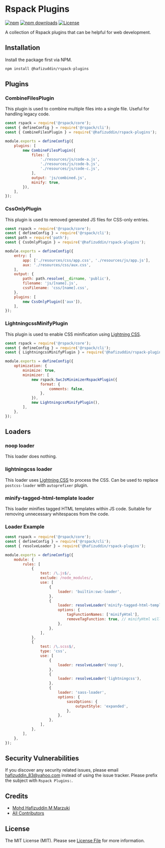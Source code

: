 # Rspack Plugins

[![npm](https://img.shields.io/npm/v/@hafizuddin/rspack-plugins?style=flat-square)](https://www.npmjs.com/package/@hafizuddin/rspack-plugins)
[![npm downloads](https://img.shields.io/npm/dm/@hafizuddin/rspack-plugins?style=flat-square)](https://www.npmjs.com/package/@hafizuddin/rspack-plugins)
[![License](https://img.shields.io/npm/l/@hafizuddin/rspack-plugins?style=flat-square)](LICENSE.md)

A collection of Rspack plugins that can be helpful for web development.

## Installation

Install the package first via NPM.

```bash
npm install @hafizuddin/rspack-plugins
```

## Plugins
### CombineFilesPlugin

This plugin is used to combine multiple files into a single file. Useful for handling legacy code.

```js
const rspack = require('@rspack/core');
const { defineConfig } = require('@rspack/cli');
const { CombineFilesPlugin } = require('@hafizuddin/rspack-plugins');

module.exports = defineConfig({
    plugins: [
        new CombineFilesPlugin({
            files: [
                './resources/js/code-a.js',
                './resources/js/code-b.js',
                './resources/js/code-c.js',
            ],
            output: 'js/combined.js',
            minify: true,
        }),
    ],
});
```

### CssOnlyPlugin

This plugin is used to removed generated JS files for CSS-only entries.

```js
const rspack = require('@rspack/core');
const { defineConfig } = require('@rspack/cli');
const path = require('path');
const { CssOnlyPlugin } = require('@hafizuddin/rspack-plugins');

module.exports = defineConfig({
    entry: [
        app: ['./resources/css/app.css', './resources/js/app.js'],
        aux: './resources/css/aux.css',
    ],
    output: {
        path: path.resolve(__dirname, 'public'),
        filename: 'js/[name].js',
        cssFilename: 'css/[name].css',
    },
    plugins: [
        new CssOnlyPlugin(['aux']),
    ],
});

```

### LightningcssMinifyPlugin

This plugin is used to enable CSS minification using [Lightning CSS](https://lightningcss.dev/).

```js
const rspack = require('@rspack/core');
const { defineConfig } = require('@rspack/cli');
const { LightningcssMinifyPlugin } = require('@hafizuddin/rspack-plugins');

module.exports = defineConfig({
    optimization: {
        minimize: true,
        minimizer: [
            new rspack.SwcJsMinimizerRspackPlugin({
                format: {
                    comments: false,
                },
            }),
            new LightningcssMinifyPlugin(),
        ],
    },
});
```

## Loaders
### noop loader
This loader does nothing.

### lightningcss loader
This loader uses [Lightning CSS](https://lightningcss.dev/) to process the CSS. Can be used to replace `postcss-loader` with `autoprefixer` plugin.

### minify-tagged-html-template loader
This loader minifies tagged HTML templates within JS code. Suitable for removing unnecessary whitespaces from the code.

### Loader Example
```js
const rspack = require('@rspack/core');
const { defineConfig } = require('@rspack/cli');
const { resolveLoader } = require('@hafizuddin/rspack-plugins');

module.exports = defineConfig({
    module: {
        rules: [
            {
                test: /\.js$/,
                exclude: /node_modules/,
                use: [
                    {
                        loader: 'builtin:swc-loader',
                    },
                    {
                        loader: resolveLoader('minify-tagged-html-template'),
                        options: {
                            tagFunctionNames: ['minifyHtml'],
                            removeTagFunction: true, // minifyHtml will be removed
                        },
                    },
                ],
            },
            {
                test: /\.scss$/,
                type: 'css',
                use: [
                    {
                        loader: resolveLoader('noop'),
                    },
                    {
                        loader: resolveLoader('lightningcss'),
                    },
                    {
                        loader: 'sass-loader',
                        options: {
                            sassOptions: {
                                outputStyle: 'expanded',
                            },
                        },
                    },
                ],
            },
        ],
    },
});

```

## Security Vulnerabilities

If you discover any security related issues, please email <hafizuddin_83@yahoo.com> instead of using the issue tracker. Please prefix the subject with `Rspack Plugins:`.

## Credits

- [Mohd Hafizuddin M Marzuki](https://github.com/apih)
- [All Contributors](../../contributors)

## License

The MIT License (MIT). Please see [License File](LICENSE.md) for more information.
